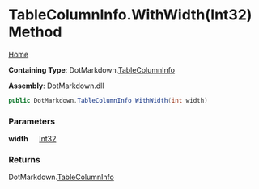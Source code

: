 # TableColumnInfo\.WithWidth\(Int32\) Method

[Home](../../../README.md)

**Containing Type**: DotMarkdown\.[TableColumnInfo](../README.md)

**Assembly**: DotMarkdown\.dll

```csharp
public DotMarkdown.TableColumnInfo WithWidth(int width)
```

### Parameters

**width** &emsp; [Int32](https://docs.microsoft.com/en-us/dotnet/api/system.int32)

### Returns

DotMarkdown\.[TableColumnInfo](../README.md)

